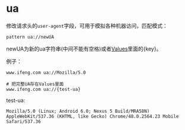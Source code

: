 # ua

修改请求头的`user-agent`字段，可用于模拟各种机器访问，匹配模式：

	pattern ua://newUA
	
newUA为新的ua字符串(中间不能有空格)或者[Values](http://local.whistlejs.com/#values)里面的{key}。

例子：

	www.ifeng.com ua://Mozilla/5.0
	
	# 把完整UA存在Values里面
	www.ifeng.com ua://{test-ua}
	
test-ua:

	Mozilla/5.0 (Linux; Android 6.0; Nexus 5 Build/MRA58N) AppleWebKit/537.36 (KHTML, like Gecko) Chrome/48.0.2564.23 Mobile Safari/537.36
